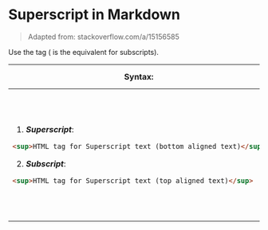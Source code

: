 Superscript in Markdown
=======================

> Adapted from: stackoverflow.com/a/15156585

Use the <sup></sup>tag (<sub></sub> is the equivalent for subscripts).

<table class="js-csv-data csv-data js-file-line-container">
<thead><tr>
<!-- A1-->
<th>Syntax:</th>
<!-- B1-->
<th>Resulting output:</th>
</tr>
</thead>
<tbody>
<tr>
<!-- A2 -->
<td>

1. _**Superscript**_:   

  ```md
  <sup>HTML tag for Superscript text (bottom aligned text)</sup>
  ```
2. _**Subscript**_:  

  ```md
  <sup>HTML tag for Superscript text (top aligned text)</sup>
  ```

</td>
<!-- B2 -->
<td>

1. _**Superscript**_:

  ⇶ <sup>HTML tag for Super</sup>⇶<sup>script text (top aligned)</sup> ⇶

2. _**Subscript**_: 

  ⇶ <sub>HTML tag for Sub</sub>⇶<sub>script (bottom aligned)</sub> ⇶

</td>
</tr>
</tbody>
</table>
